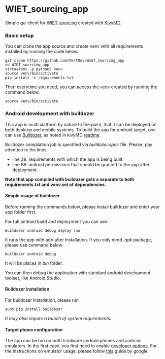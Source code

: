 # WIET_sourcing_app
Simple gui client for [WIET-sourcing](https://github.com/XertDev/WIET-sourcing) created with [KivyMD](https://github.com/HeaTTheatR/KivyMD).
### Basic setup 
You can clone the app source and create venv with all requirements installed by running the code below. 
```shell script
git clone https://github.com/XertDev/WIET_sourcing_app
cd WIET_sourcing_app
virtualenv -p python3 venv
source venv/bin/activate
pip install -r requirements.txt
```
Then everytime you need, you can access the venv created by running the command below. 
```shell script
source venv/bin/activate
```

### Android development with buildozer
This app is multi platform by nature to the point, that it can be deployed on both desktop and mobile systems. To build the app for android target, one can use [Buildozer](https://github.com/kivy/buildozer), as noted in kivyMD [readme](https://github.com/HeaTTheatR/KivyMD/blob/master/README.md#how-to-use-with-buildozer). 

Buildozer compilation job is specified via *buildozer.spec* file. Please, pay attention to the lines:
* line 39: requirements with which the app is being built.  
* line 88: android permissions that should be granted to the app after deployment. 

**Note that app compiled with buildozer gets a separate to both requirements.txt and venv set of dependencies.**   

#### Simple usage of buildozer 
Before running the commands below, please install buildozer and enter your app folder first.

For full android build and deployment you can use:
```shell script
buildozer android debug deploy run
```
It runs the app with adb after installation. If you only need *.apk* package, please use command below. 
```shell script
buildozer android debug
```
It will be places in *bin* folder. 

You can then debug the application with standard android development toolset, like Android Studio. 
#### Buildozer installation 
For buildozer installation, please run
```shell script
sudo pip install buildozer
```
*It may also require a bunch of system requirements.* 

#### Target phone configuration 
The app can be run on both hardware android phones and android emulators. In the first case, you first need to enable [developer options](https://developer.android.com/studio/debug/dev-options). For the instructions on emulator usage, please follow [this](https://developer.android.com/studio/run/emulator) guide by google. 